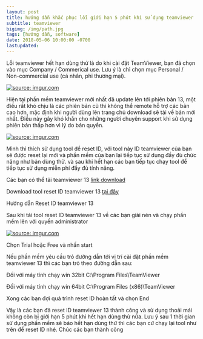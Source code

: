 ```yaml
---
layout: post
title: hướng dẫn khắc phục lỗi giới hạn 5 phút khi sử dụng teamviewer
subtitle: teamviewer
bigimg: /img/path.jpg
tags: [hướng dẫn, software]
date: 2018-05-06 10:00:00 -0700
lastupdated: 
---
```


Lỗi teamviewer hết hạn dùng thử là do khi cài đặt TeamViewer, bạn đã chọn vào mục Company / Commerical use. Lưu ý là chỉ chọn mục Personal / Non-commercial use (cá nhân, phi thương mại).

<a href="https://imgur.com/YfpbdA8"><img src="https://i.imgur.com/YfpbdA8.jpg" title="source: imgur.com" /></a>

Hiện tại phần mềm teamviewer mới nhất đã update lên tới phiên bản 13, một điều rất khó chịu là các phiên bản cũ thì không thể remote hỗ trợ các bản cao hơn, mặc định khi người dùng lên trang chủ download sẽ tải về bản mới nhất. Điều này gây khó khắn cho những người chuyên support khi sử dụng phiên bản thấp hơn vì lý do bản quyền.

<a href="https://imgur.com/bNU5I6w"><img src="https://i.imgur.com/bNU5I6w.jpg" title="source: imgur.com" /></a>

Mình thì thích sử dụng tool để reset ID, với tool này ID teamviewer của bạn sẽ được reset lại mới và phần mềm của bạn lại tiếp tục sử dụng đầy đủ chức năng như bản dùng thử. và sau khi hết hạn các bạn tiếp tục chạy tool để tiếp tục sử dụng miễn phí đầy đủ tính năng.

Các bạn có thể tải teamviewer 13 [link download](https://www.teamviewer.com/en/download/windows/)

Download tool reset ID teamviewer 13 [tại đây](https://app.box.com/s/o21hzc88nqftkuomoo9h3s6ssgsv9mzg)

Hướng dẫn Reset ID teamviewer 13

Sau khi tải tool reset ID teamviewer 13 về các bạn giải nén và chạy phần mềm lên với quyền administrator

<a href="https://imgur.com/O2zAl78"><img src="https://i.imgur.com/O2zAl78.jpg" title="source: imgur.com" /></a>

Chọn Trial hoặc Free và nhấn start

Nếu phần mềm yêu cầu trỏ đường dẫn tới vị trí cài đặt phần mềm teamviewer 13 thì các bạn trỏ theo đường dẫn sau:

Đối với máy tính chạy win 32bit  C:\Program Files\TeamViewer

Đối với máy tính chạy win 64bit  C:\Program Files (x86)\TeamViewer

Xong các bạn đợi quá trình reset ID hoàn tất và chọn End

Vậy là các bạn đã reset ID teamviewer 13 thành công và sử dụng thoải mái không còn bị giới hạn 5 phút khi hết hạn dùng thử nữa. Lưu ý sau 1 thời gian sử dụng phần mềm sẽ báo hết hạn dùng thử thì các bạn cứ chạy lại tool như trên để reset ID nhé. Chúc các bạn thành công

<div id="fb-root"></div>
<script>(function(d, s, id) {
  var js, fjs = d.getElementsByTagName(s)[0];
  if (d.getElementById(id)) return;
  js = d.createElement(s); js.id = id;
  js.src = 'https://connect.facebook.net/vi_VN/sdk.js#xfbml=1&version=v2.12';
  fjs.parentNode.insertBefore(js, fjs);
}(document, 'script', 'facebook-jssdk'));</script>

<div class="fb-comments" data-href="https://github.com/tha1982/tha1982.github.io/blob/master/_posts/2018-05-06-teamviewer.md" data-numposts="5"></div>
